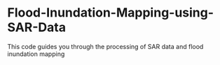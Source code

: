 # Flood-Inundation-Mapping-using-SAR-Data
This code guides you through the processing of SAR data and flood inundation mapping 
